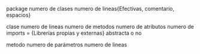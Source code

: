 package
numero de clases
numero de lineas{Efectivas, comentario, espacios}

clase
numero de lineas
numero de metodos
numero de atributos
numero de imports = {Librerías propias y externas}
abstracta o no

metodo
numero de parámetros
numero de lineas